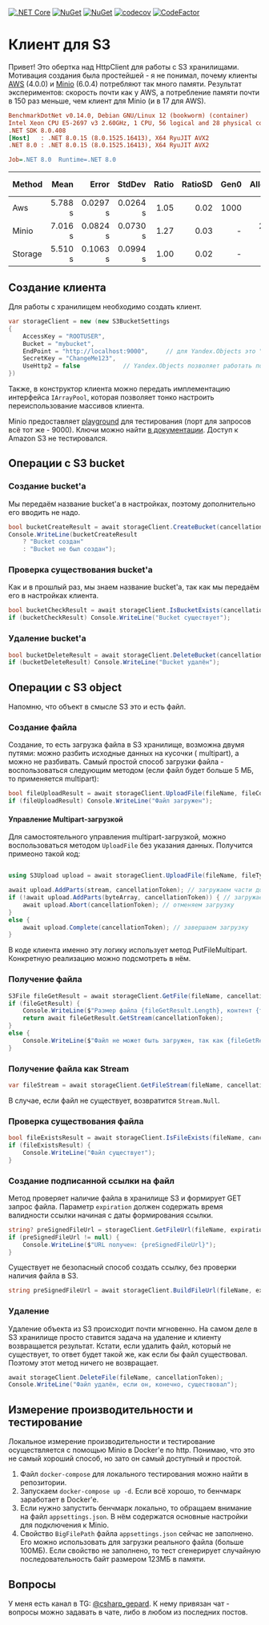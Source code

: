 [![.NET Core](https://github.com/teoadal/Storage/actions/workflows/dotnet.yml/badge.svg?branch=master)](https://github.com/teoadal/Storage/actions/workflows/dotnet.yml)
[![NuGet](https://img.shields.io/nuget/v/Storages3.svg)](https://www.nuget.org/packages/Storages3)
[![NuGet](https://img.shields.io/nuget/dt/Storages3.svg)](https://www.nuget.org/packages/Storages3)
[![codecov](https://codecov.io/gh/teoadal/Storage/branch/master/graph/badge.svg?token=8L4HN9FAIV)](https://codecov.io/gh/teoadal/Storage)
[![CodeFactor](https://www.codefactor.io/repository/github/teoadal/storage/badge)](https://www.codefactor.io/repository/github/teoadal/storage)

# Клиент для S3

Привет! Это обертка над HttpClient для работы с S3 хранилищами. Мотивация создания была простейшей - я не понимал,
почему клиенты [AWS](https://docs.aws.amazon.com/sdk-for-net/v3/developer-guide/welcome.html) (4.0.0)
и [Minio](https://github.com/minio/minio-dotnet) (6.0.4) потребляют так много памяти. Результат экспериментов: скорость
почти как у AWS, а потребление памяти почти в 150 раз меньше, чем клиент для Minio (и в 17 для AWS).

```ini
BenchmarkDotNet v0.14.0, Debian GNU/Linux 12 (bookworm) (container)
Intel Xeon CPU E5-2697 v3 2.60GHz, 1 CPU, 56 logical and 28 physical cores
.NET SDK 8.0.408
[Host]   : .NET 8.0.15 (8.0.1525.16413), X64 RyuJIT AVX2
.NET 8.0 : .NET 8.0.15 (8.0.1525.16413), X64 RyuJIT AVX2

Job=.NET 8.0  Runtime=.NET 8.0
```
| Method  | Mean    | Error    | StdDev   | Ratio | RatioSD |    Gen0 | Allocated | Alloc Ratio |
|-------- |--------:|---------:|---------:|------:|--------:|--------:|----------:|------------:|
| Aws     | 5.788 s | 0.0297 s | 0.0264 s |  1.05 |    0.02 |    1000 |  25.78 MB |       17.14 |
| Minio   | 7.016 s | 0.0824 s | 0.0730 s |  1.27 |    0.03 |       - | 274.03 MB |      182.13 |
| Storage | 5.510 s | 0.1063 s | 0.0994 s |  1.00 |    0.02 |       - |    1.5 MB |        1.00 |


## Создание клиента

Для работы с хранилищем необходимо создать клиент.

```csharp
var storageClient = new (new S3BucketSettings
{
    AccessKey = "ROOTUSER",
    Bucket = "mybucket",
    EndPoint = "http://localhost:9000",     // для Yandex.Objects это "https://storage.yandexcloud.net"
    SecretKey = "ChangeMe123",
    UseHttp2 = false            // Yandex.Objects позволяет работать по HTTP2, можете указать true
})
```
Также, в конструктор клиента можно передать имплементацию интерфейса `IArrayPool`, которая позволяет тонко настроить переиспользование массивов клиента.

Minio предоставляет [playground](https://play.min.io:9443) для тестирования (порт для запросов всё тот же - 9000). Ключи
можно найти [в документации](https://min.io/docs/minio/linux/developers/python/minio-py.html#file-uploader-py). Доступ к
Amazon S3 не тестировался.

## Операции с S3 bucket

### Создание bucket'a

Мы передаём название bucket'a в настройках, поэтому дополнительно его вводить не надо.

```csharp
bool bucketCreateResult = await storageClient.CreateBucket(cancellationToken);
Console.WriteLine(bucketCreateResult
    ? "Bucket создан"
    : "Bucket не был создан");
```

### Проверка существования bucket'a

Как и в прошлый раз, мы знаем название bucket'a, так как мы передаём его в настройках клиента.

```csharp
bool bucketCheckResult = await storageClient.IsBucketExists(cancellationToken);
if (bucketCheckResult) Console.WriteLine("Bucket существует");
```

### Удаление bucket'a

```csharp
bool bucketDeleteResult = await storageClient.DeleteBucket(cancellationToken);
if (bucketDeleteResult) Console.WriteLine("Bucket удалён");
```

## Операции с S3 object

Напомню, что объект в смысле S3 это и есть файл.

### Создание файла

Создание, то есть загрузка файла в S3 хранилище, возможна двумя путями: можно разбить исходные данных на кусочки (
multipart), а можно не разбивать. Самый простой способ загрузки файла - воспользоваться следующим методом (если файл
будет больше 5 МБ, то применяется multipart):

```csharp
bool fileUploadResult = await storageClient.UploadFile(fileName, fileContentType, fileStream, cancellationToken);
if (fileUploadResult) Console.WriteLine("Файл загружен");
```


#### Управление Multipart-загрузкой

Для самостоятельного управления multipart-загрузкой, можно воспользоваться методом `UploadFile` без указания данных. Получится примеоно такой код:

```csharp

using S3Upload upload = await storageClient.UploadFile(fileName, fileType, cancellationToken);

await upload.AddParts(stream, cancellationToken); // загружаем части документа
if (!await upload.AddParts(byteArray, cancellationToken)) { // загружаем другую часть документа
    await upload.Abort(cancellationToken); // отменяем загрузку
}
else {
    await upload.Complete(cancellationToken); // завершаем загрузку
}

```

В коде клиента именно эту логику использует метод PutFileMultipart. Конкретную реализацию можно подсмотреть в нём.

### Получение файла

```csharp
S3File fileGetResult = await storageClient.GetFile(fileName, cancellationToken);
if (fileGetResult) {
    Console.WriteLine($"Размер файла {fileGetResult.Length}, контент {fileGetResult.ContetType}");
    return await fileGetResult.GetStream(cancellationToken);
}
else {
    Console.WriteLine($"Файл не может быть загружен, так как {fileGetResult}");
}
```

### Получение файла как Stream

```csharp
var fileStream = await storageClient.GetFileStream(fileName, cancellationToken);
```

В случае, если файл не существует, возвратится `Stream.Null`.

### Проверка существования файла

```csharp
bool fileExistsResult = await storageClient.IsFileExists(fileName, cancellationToken);
if (fileExistsResult) {
	Console.WriteLine("Файл существует");
}
```

### Создание подписанной ссылки на файл

Метод проверяет наличие файла в хранилище S3 и формирует GET запрос файла. Параметр `expiration` должен содержать время
валидности ссылки начиная с даты формирования ссылки.

```csharp
string? preSignedFileUrl = storageClient.GetFileUrl(fileName, expiration);
if (preSignedFileUrl != null) {
	Console.WriteLine($"URL получен: {preSignedFileUrl}");
}
```

Существует не безопасный способ создать ссылку, без проверки наличия файла в S3.

```csharp
string preSignedFileUrl = await storageClient.BuildFileUrl(fileName, expiration, cancellationToken);
```

### Удаление

Удаление объекта из S3 происходит почти мгновенно. На самом деле в S3 хранилище просто ставится задача на удаление и
клиенту возвращается результат. Кстати, если удалить файл, который не существует, то ответ будет такой же, как если бы
файл существовал. Поэтому этот метод ничего не возвращает.

```csharp
await storageClient.DeleteFile(fileName, cancellationToken);
Console.WriteLine("Файл удалён, если он, конечно, существовал");
```

## Измерение производительности и тестирование

Локальное измерение производительности и тестирование осуществляется с помощью Minio в Docker'e по http. Понимаю, что
это не самый хороший способ, но зато он самый доступный и простой.

1. Файл `docker-compose` для локального тестирования можно найти в репозитории.
2. Запускаем `docker-compose up -d`. Если всё хорошо, то бенчмарк заработает в Docker'e.
3. Если нужно запустить бенчмарк локально, то обращаем внимание на файл `appsettings.json`. В нём содержатся основные
   настройки для подключения к Minio.
4. Свойство `BigFilePath` файла `appsettings.json` сейчас не заполнено. Его можно использовать для загрузки реального
   файла (больше 100МБ). Если свойство не заполнено, то тест сгенерирует случайную последовательность байт размером
   123МБ в памяти.

## Вопросы

У меня есть канал в TG: [@csharp_gepard](https://t.me/csharp_gepard/91). К нему привязан чат - вопросы можно задавать в чате, либо в любом из последних постов.
